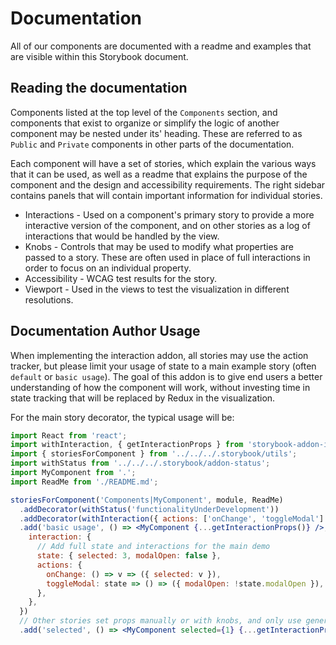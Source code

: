 # Documentation

All of our components are documented with a readme and examples that are visible
within this Storybook document.

## Reading the documentation

Components listed at the top level of the `Components` section, and components that exist to organize or
simplify the logic of another component may be nested under its' heading. These
are referred to as `Public` and `Private` components in other parts of the
documentation.

Each component will have a set of stories, which explain the various ways that
it can be used, as well as a readme that explains the purpose of the component
and the design and accessibility requirements. The right sidebar contains panels
that will contain important information for individual stories.

* Interactions - Used on a component's primary story to provide a more
  interactive version of the component, and on other stories as a log of
  interactions that would be handled by the view.
* Knobs - Controls that may be used to modify what properties are passed to a
  story. These are often used in place of full interactions in order to focus on
  an individual property.
* Accessibility - WCAG test results for the story.
* Viewport - Used in the views to test the visualization in different resolutions.

## Documentation Author Usage

When implementing the interaction addon, all stories may use the action tracker,
but please limit your usage of state to a main example story (often
`default` or `basic usage`). The goal of this addon is to give end users a
better understanding of how the component will work, without investing time in
state tracking that will be replaced by Redux in the visualization.

For the main story decorator, the typical usage will be:

```jsx
import React from 'react';
import withInteraction, { getInteractionProps } from 'storybook-addon-interaction';
import { storiesForComponent } from '../../../.storybook/utils';
import withStatus from '../../../.storybook/addon-status';
import MyComponent from '.';
import ReadMe from './README.md';

storiesForComponent('Components|MyComponent', module, ReadMe)
  .addDecorator(withStatus('functionalityUnderDevelopment'))
  .addDecorator(withInteraction({ actions: ['onChange', 'toggleModal'] }))
  .add('basic usage', () => <MyComponent {...getInteractionProps()} />, {
    interaction: {
      // Add full state and interactions for the main demo
      state: { selected: 3, modalOpen: false },
      actions: {
        onChange: () => v => ({ selected: v }),
        toggleModal: state => () => ({ modalOpen: !state.modalOpen }),
      },
    },
  })
  // Other stories set props manually or with knobs, and only use generic actions
  .add('selected', () => <MyComponent selected={1} {...getInteractionProps()} />);
```
